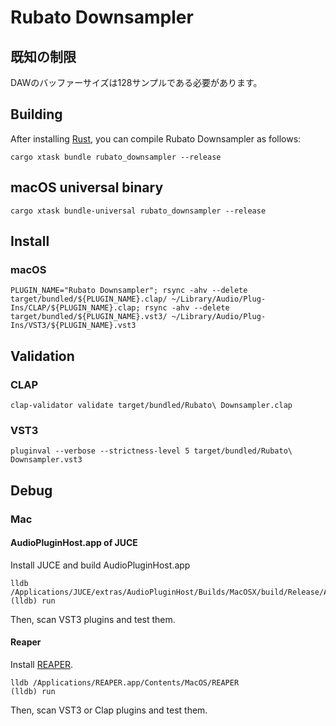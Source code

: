 # Rubato Downsampler

## 既知の制限

DAWのバッファーサイズは128サンプルである必要があります。

## Building

After installing [Rust](https://rustup.rs/), you can compile Rubato Downsampler as follows:

```shell
cargo xtask bundle rubato_downsampler --release
```

## macOS universal binary

```shell
cargo xtask bundle-universal rubato_downsampler --release
```

## Install

### macOS

```shell
PLUGIN_NAME="Rubato Downsampler"; rsync -ahv --delete target/bundled/${PLUGIN_NAME}.clap/ ~/Library/Audio/Plug-Ins/CLAP/${PLUGIN_NAME}.clap; rsync -ahv --delete target/bundled/${PLUGIN_NAME}.vst3/ ~/Library/Audio/Plug-Ins/VST3/${PLUGIN_NAME}.vst3
```

## Validation

### CLAP

```shell
clap-validator validate target/bundled/Rubato\ Downsampler.clap
```

### VST3

```shell
pluginval --verbose --strictness-level 5 target/bundled/Rubato\ Downsampler.vst3
```

## Debug

### Mac

#### AudioPluginHost.app of JUCE

Install JUCE and build AudioPluginHost.app  

```shell
lldb /Applications/JUCE/extras/AudioPluginHost/Builds/MacOSX/build/Release/AudioPluginHost.app/Contents/MacOS/AudioPluginHost
(lldb) run
```

Then, scan VST3 plugins and test them.  

#### Reaper

Install [REAPER](https://www.reaper.fm/).  

```shell
lldb /Applications/REAPER.app/Contents/MacOS/REAPER
(lldb) run
```

Then, scan VST3 or Clap plugins and test them.  
